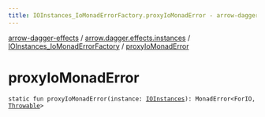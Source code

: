 ```yaml
---
title: IOInstances_IoMonadErrorFactory.proxyIoMonadError - arrow-dagger-effects
---
```


[arrow-dagger-effects](../../index.html) / [arrow.dagger.effects.instances](../index.html) / [IOInstances_IoMonadErrorFactory](index.html) / [proxyIoMonadError](./proxy-io-monad-error.html)

# proxyIoMonadError

`static fun proxyIoMonadError(instance: `[`IOInstances`](../-i-o-instances/index.html)`): MonadError<ForIO, `[`Throwable`](https://kotlinlang.org/api/latest/jvm/stdlib/kotlin/-throwable/index.html)`>`